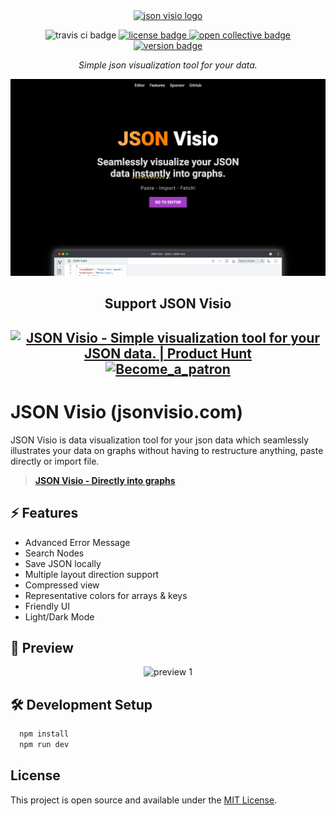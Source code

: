 <div align="center">
  <a href="https://jsonvisio.com">
    <img width="512" alt="json visio logo" src="https://github.com/AykutSarac/jsonvisio.com/blob/main/public/logo.png">
  </a>
</div>

<div>
    <p align="center">
      <img alt="travis ci badge" src="https://img.shields.io/travis/com/AykutSarac/jsonvisio.com/main?style=flat-square" />
      <a href="https://github.com/AykutSarac/jsonvisio.com/blob/main/LICENSE">
      <img alt="license badge" src="https://img.shields.io/github/license/AykutSarac/jsonvisio.com?style=flat-square" />
      </a>
      <a href="https://opencollective.com/jsonvisio">
      <img alt="open collective badge" src="https://img.shields.io/opencollective/backers/jsonvisio.com?style=flat-square" />
      </a>
      <a href="https://github.com/AykutSarac/jsonvisio.com/releases">
      <img alt="version badge" src="https://img.shields.io/github/package-json/v/AykutSarac/jsonvisio.com?color=brightgreen&style=flat-square" />
      </a>
  </p>
  <p align="center">
    <i>Simple json visualization tool for your data.</i>
  </p>
  <img width="800" src="https://github.com/AykutSarac/jsonvisio.com/blob/main/public/jsonvisio.png" alt="preview 1" />

  <p align="center">
    <h2 align="center">Support JSON Visio<h2>
    </p>
  <p align="center">
    <a href="https://www.producthunt.com/posts/json-visio?utm_source=badge-featured&utm_medium=badge&utm_souce=badge-json&#0045;visio" target="_blank"><img src="https://api.producthunt.com/widgets/embed-image/v1/featured.svg?post_id=332281&theme=light" alt="JSON&#0032;Visio - Simple&#0032;visualization&#0032;tool&#0032;for&#0032;your&#0032;JSON&#0032;data&#0046; | Product Hunt" style="width: 250px; height: 54px;" width="250" height="54" /></a>
    <a href="https://www.patreon.com/bePatron?u=55924790" data-patreon-widget-type="become-patron-button">
  <img height="54" alt="Become_a_patron" src="https://user-images.githubusercontent.com/47941171/161963362-78d9121c-99b8-4194-aaf7-2cef35b7f599.png">
    </a>
  </p>
</div>

# JSON Visio (jsonvisio.com)

JSON Visio is data visualization tool for your json data which seamlessly illustrates your data on graphs without having to restructure anything, paste directly or import file.

> <b><a href="https://jsonvisio.com">JSON Visio - Directly into graphs</a></b>

## ⚡️ Features

* Advanced Error Message
* Search Nodes
* Save JSON locally
* Multiple layout direction support
* Compressed view
* Representative colors for arrays & keys
* Friendly UI
* Light/Dark Mode


## 🧩 Preview

<div align="center">
  <img width="800" src="https://github.com/AykutSarac/jsonvisio.com/blob/main/public/preview_2.png" alt="preview 1" />
  </div>

## 🛠 Development Setup

```sh
  npm install
  npm run dev
```

## License

This project is open source and available under the [MIT License](LICENSE).
